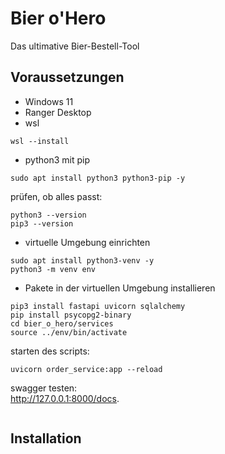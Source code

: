 # Bier o'Hero
Das ultimative Bier-Bestell-Tool

## Voraussetzungen
- Windows 11
- Ranger Desktop
- wsl
```
wsl --install
``` 
-  python3 mit pip
```
sudo apt install python3 python3-pip -y
```
prüfen, ob alles passt:
```
python3 --version
pip3 --version
```
- virtuelle Umgebung einrichten
```
sudo apt install python3-venv -y
python3 -m venv env
```
- Pakete in der virtuellen Umgebung installieren
```
pip3 install fastapi uvicorn sqlalchemy
pip install psycopg2-binary
cd bier_o_hero/services
source ../env/bin/activate
```
starten des scripts:
```
uvicorn order_service:app --reload
```
swagger testen:  
http://127.0.0.1:8000/docs.

```
```


## Installation 
